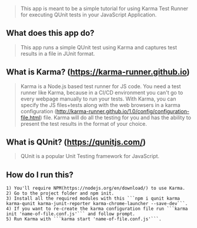 > This app is meant to be a simple tutorial for using Karma Test Runner for executing QUnit tests in your JavaScript Application.

## What does this app do?
> This app runs a simple QUnit test using Karma and captures test results in a file in JUnit format.

## What is Karma? (https://karma-runner.github.io)
> Karma is a Node.js based test runner for JS code. You need a test runner like Karma, because in a CI/CD environment you can't go to every webpage manually to run your tests. With Karma, you can specify the JS files+tests along with the web browsers in a karma configuration (http://karma-runner.github.io/1.0/config/configuration-file.html) file. Karma will do all the testing for you and has the ability to present the test results in the format of your choice.  

## What is QUnit? (https://qunitjs.com/)
> QUnit is a popular Unit Testing framework for JavaScript.

## How do I run this?
    1) You'll require NPM(https://nodejs.org/en/download/) to use Karma.
    2) Go to the project folder and npm init.
    3) Install all the required modules with this ```npm i qunit karma karma-qunit karma-junit-reporter karma-chrome-launcher --save-dev```.
    4) If you want to re-create the karma configuration file run ```karma init 'name-of-file.conf.js'``` and follow prompt.
    5) Run Karma with ```karma start 'name-of-file.conf.js'```.
